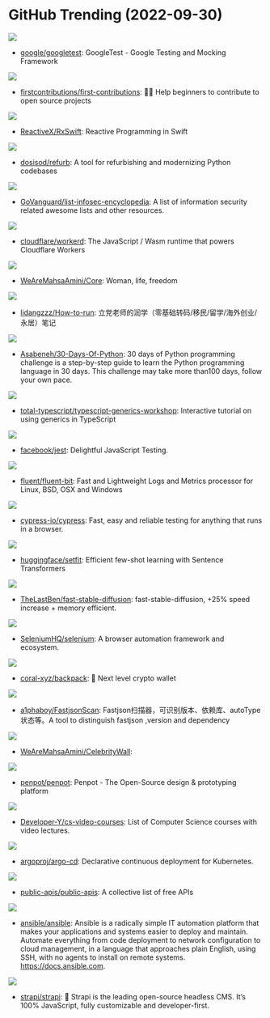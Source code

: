 # GitHub Trending (2022-09-30)

![](https://img.shields.io/badge/C%2B%2B-New%2050-green?style=flat-square&logo=appveyor)
- [google/googletest](https://github.com/google/googletest): GoogleTest - Google Testing and Mocking Framework

![](https://img.shields.io/badge/none-New%20204-green?style=flat-square&logo=appveyor)
- [firstcontributions/first-contributions](https://github.com/firstcontributions/first-contributions): 🚀✨ Help beginners to contribute to open source projects

![](https://img.shields.io/badge/Swift-New%2018-green?style=flat-square&logo=appveyor)
- [ReactiveX/RxSwift](https://github.com/ReactiveX/RxSwift): Reactive Programming in Swift

![](https://img.shields.io/badge/Python-New%20323-green?style=flat-square&logo=appveyor)
- [dosisod/refurb](https://github.com/dosisod/refurb): A tool for refurbishing and modernizing Python codebases

![](https://img.shields.io/badge/none-New%2016-green?style=flat-square&logo=appveyor)
- [GoVanguard/list-infosec-encyclopedia](https://github.com/GoVanguard/list-infosec-encyclopedia): A list of information security related awesome lists and other resources.

![](https://img.shields.io/badge/C%2B%2B-New%20584-green?style=flat-square&logo=appveyor)
- [cloudflare/workerd](https://github.com/cloudflare/workerd): The JavaScript / Wasm runtime that powers Cloudflare Workers

![](https://img.shields.io/badge/none-New%20250-green?style=flat-square&logo=appveyor)
- [WeAreMahsaAmini/Core](https://github.com/WeAreMahsaAmini/Core): Woman, life, freedom

![](https://img.shields.io/badge/none-New%2080-green?style=flat-square&logo=appveyor)
- [lidangzzz/How-to-run](https://github.com/lidangzzz/How-to-run): 立党老师的润学（零基础转码/移民/留学/海外创业/永居）笔记

![](https://img.shields.io/badge/Python-New%20120-green?style=flat-square&logo=appveyor)
- [Asabeneh/30-Days-Of-Python](https://github.com/Asabeneh/30-Days-Of-Python): 30 days of Python programming challenge is a step-by-step guide to learn the Python programming language in 30 days. This challenge may take more than100 days, follow your own pace.

![](https://img.shields.io/badge/TypeScript-New%2024-green?style=flat-square&logo=appveyor)
- [total-typescript/typescript-generics-workshop](https://github.com/total-typescript/typescript-generics-workshop): Interactive tutorial on using generics in TypeScript

![](https://img.shields.io/badge/TypeScript-New%209-green?style=flat-square&logo=appveyor)
- [facebook/jest](https://github.com/facebook/jest): Delightful JavaScript Testing.

![](https://img.shields.io/badge/C-New%207-green?style=flat-square&logo=appveyor)
- [fluent/fluent-bit](https://github.com/fluent/fluent-bit): Fast and Lightweight Logs and Metrics processor for Linux, BSD, OSX and Windows

![](https://img.shields.io/badge/JavaScript-New%2067-green?style=flat-square&logo=appveyor)
- [cypress-io/cypress](https://github.com/cypress-io/cypress): Fast, easy and reliable testing for anything that runs in a browser.

![](https://img.shields.io/badge/Python-New%2065-green?style=flat-square&logo=appveyor)
- [huggingface/setfit](https://github.com/huggingface/setfit): Efficient few-shot learning with Sentence Transformers

![](https://img.shields.io/badge/Jupyter%20Notebook-New%2067-green?style=flat-square&logo=appveyor)
- [TheLastBen/fast-stable-diffusion](https://github.com/TheLastBen/fast-stable-diffusion): fast-stable-diffusion, +25% speed increase + memory efficient.

![](https://img.shields.io/badge/Java-New%2012-green?style=flat-square&logo=appveyor)
- [SeleniumHQ/selenium](https://github.com/SeleniumHQ/selenium): A browser automation framework and ecosystem.

![](https://img.shields.io/badge/TypeScript-New%2019-green?style=flat-square&logo=appveyor)
- [coral-xyz/backpack](https://github.com/coral-xyz/backpack): 🎒 Next level crypto wallet

![](https://img.shields.io/badge/Go-New%2057-green?style=flat-square&logo=appveyor)
- [a1phaboy/FastjsonScan](https://github.com/a1phaboy/FastjsonScan): Fastjson扫描器，可识别版本、依赖库、autoType状态等。A tool to distinguish fastjson ,version and dependency

![](https://img.shields.io/badge/JavaScript-New%2025-green?style=flat-square&logo=appveyor)
- [WeAreMahsaAmini/CelebrityWall](https://github.com/WeAreMahsaAmini/CelebrityWall): 

![](https://img.shields.io/badge/Clojure-New%20236-green?style=flat-square&logo=appveyor)
- [penpot/penpot](https://github.com/penpot/penpot): Penpot - The Open-Source design & prototyping platform

![](https://img.shields.io/badge/none-New%20159-green?style=flat-square&logo=appveyor)
- [Developer-Y/cs-video-courses](https://github.com/Developer-Y/cs-video-courses): List of Computer Science courses with video lectures.

![](https://img.shields.io/badge/Go-New%2016-green?style=flat-square&logo=appveyor)
- [argoproj/argo-cd](https://github.com/argoproj/argo-cd): Declarative continuous deployment for Kubernetes.

![](https://img.shields.io/badge/Python-New%20104-green?style=flat-square&logo=appveyor)
- [public-apis/public-apis](https://github.com/public-apis/public-apis): A collective list of free APIs

![](https://img.shields.io/badge/Python-New%2019-green?style=flat-square&logo=appveyor)
- [ansible/ansible](https://github.com/ansible/ansible): Ansible is a radically simple IT automation platform that makes your applications and systems easier to deploy and maintain. Automate everything from code deployment to network configuration to cloud management, in a language that approaches plain English, using SSH, with no agents to install on remote systems. https://docs.ansible.com.

![](https://img.shields.io/badge/JavaScript-New%2042-green?style=flat-square&logo=appveyor)
- [strapi/strapi](https://github.com/strapi/strapi): 🚀 Strapi is the leading open-source headless CMS. It’s 100% JavaScript, fully customizable and developer-first.

